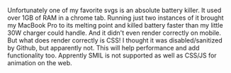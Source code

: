 Unfortunately one of my favorite svgs is an absolute battery killer. It used over 1GB of RAM in a chrome tab. Running just two instances of it brought my MacBook Pro to its melting point and killed battery faster than my little 30W charger could handle. And it didn't even render correctly on mobile. But what does render correctly is CSS! I thought it was disabled/sanitized by Github, but apparently not. This will help performance and add functionality too. Apprently SMIL is not supported as well as CSS/JS for animation on the web. 

